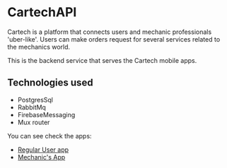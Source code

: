 # CartechAPI

Cartech is a platform that connects users and mechanic professionals 'uber-like'. Users can make orders request for several services related to the mechanics world.

This is the backend service that serves the Cartech mobile apps.

## Technologies used
- PostgresSql
- RabbitMq
- FirebaseMessaging
- Mux router


You can see check the apps:
- [Regular User app](https://github.com/syned13/CartechAPP)
- [Mechanic's App](https://github.com/syned13/CartechMechanicAPP)
